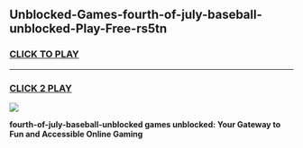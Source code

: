 
## Unblocked-Games-fourth-of-july-baseball-unblocked-Play-Free-rs5tn
<h3>
<a href="https://premium76.site?title=fourth-of-july-baseball-unblocked&ref=20M">CLICK TO PLAY</a></h3>
<hr>

<h3>
<a href="https://premium76.site?title=fourth-of-july-baseball-unblocked&ref=20M">CLICK 2 PLAY</a>
  
</h3>

<a href="https://premium76.site?title=fourth-of-july-baseball-unblocked&ref=19M"><img src="https://clearcache.store/games.png"></a>


**fourth-of-july-baseball-unblocked games unblocked: Your Gateway to Fun and Accessible Online Gaming**
